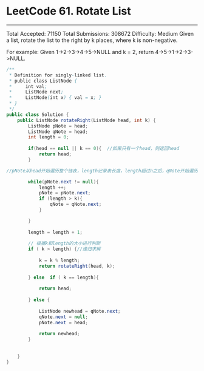 ﻿# LeetCode 61. Rotate List



---

Total Accepted: 71150 Total Submissions: 308672 Difficulty: Medium
Given a list, rotate the list to the right by k places, where k is non-negative.

For example:
Given 1->2->3->4->5->NULL and k = 2,
return 4->5->1->2->3->NULL.

```java
/**
 * Definition for singly-linked list.
 * public class ListNode {
 *     int val;
 *     ListNode next;
 *     ListNode(int x) { val = x; }
 * }
 */
public class Solution {
    public ListNode rotateRight(ListNode head, int k) {
        ListNode pNote = head;
        ListNode qNote = head;
        int length = 0;
        
        if(head == null || k == 0){  //如果只有一个head，则返回head
            return head;
        }

//pNote从head开始遍历整个链表，length记录表长度，length超过n之后，qNote开始遍历。这样能保证qNode是需要寻找的节点的前一个节点

        while(pNote.next != null){ 
            length ++;    
            pNote = pNote.next;
            if (length > k){
                qNote = qNote.next;
            }

        }
        
        length = length + 1;
        
        // 根据k和length的大小进行判断
        if ( k > length) {//递归求解
            
            k = k % length;
            return rotateRight(head, k);
            
        } else  if ( k == length){
            
            return head;
            
        } else {
           
            ListNode newhead = qNote.next;
            qNote.next = null;
            pNote.next = head;
    
            return newhead;
        }
        
      
    }
}
```




